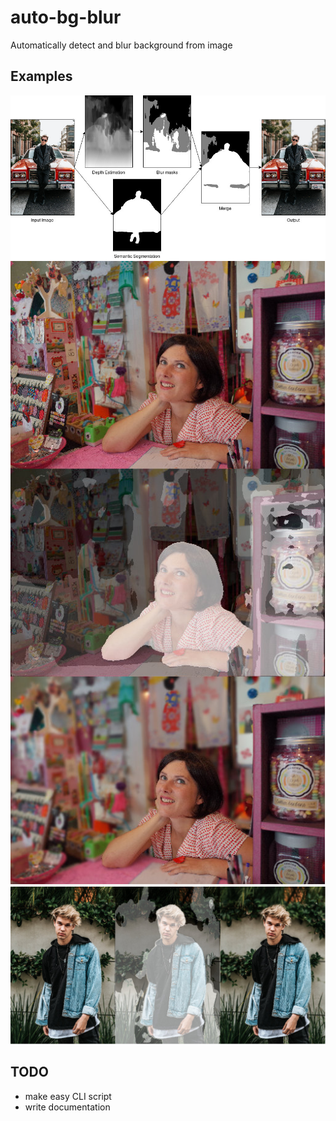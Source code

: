 # auto-bg-blur
Automatically detect and blur background from image

## Examples
![](examples/example1.jpg)
![](examples/example2.jpg)
![](examples/example3.jpg)

## TODO
- make easy CLI script
- write documentation

